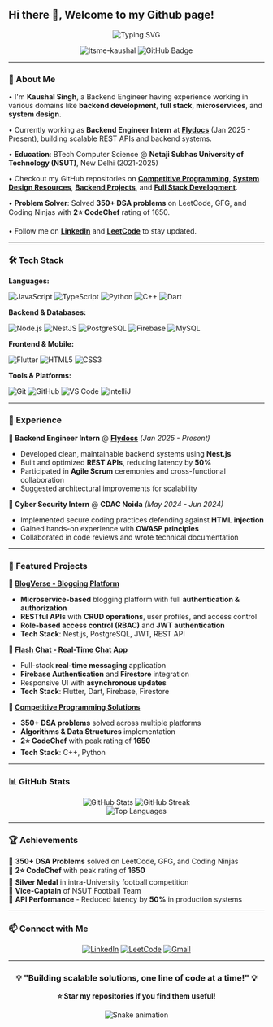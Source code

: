 ## Hi there 👋, Welcome to my Github page!

<div align="center">
  <img src="https://readme-typing-svg.herokuapp.com?font=Fira+Code&pause=1000&color=36BCF7FF&center=true&vCenter=true&width=435&lines=Backend+Engineer;Computer+Science+Graduate;Problem+Solver+%7C+Tech+Enthusiast" alt="Typing SVG" />
</div>

<p align="center"> 
  <img src="https://komarev.com/ghpvc/?username=Itsme-kaushal&label=Profile%20views&color=0e75b6&style=flat" alt="Itsme-kaushal" /> 
  <img src="https://img.shields.io/github/followers/Itsme-kaushal?label=Followers&style=social" alt="GitHub Badge">
</p>

---

### 🚀 About Me

• I'm **Kaushal Singh**, a Backend Engineer having experience working in various domains like **backend development**, **full stack**, **microservices**, and **system design**.

• Currently working as **Backend Engineer Intern** at **[Flydocs](https://flydocs.aero/)** (Jan 2025 - Present), building scalable REST APIs and backend systems.

• **Education**: BTech Computer Science @ **Netaji Subhas University of Technology (NSUT)**, New Delhi (2021-2025)

• Checkout my GitHub repositories on **[Competitive Programming](https://github.com/Itsme-kaushal/cp)**, **[System Design Resources](https://github.com/Itsme-kaushal/awesome-system-design-resources)**, **[Backend Projects](https://github.com/Itsme-kaushal/NEST-PROJECT)**, and **[Full Stack Development](https://github.com/Itsme-kaushal/chai-aur-backend)**.

• **Problem Solver**: Solved **350+ DSA problems** on LeetCode, GFG, and Coding Ninjas with **2⭐ CodeChef** rating of 1650.

• Follow me on **[LinkedIn](https://linkedin.com/in/kaushal-singh-a536101b3)** and **[LeetCode](https://leetcode.com/kakarotcodes)** to stay updated.

---

### 🛠️ Tech Stack

**Languages:**
<p>
  <img src="https://img.shields.io/badge/JavaScript-F7DF1E?style=for-the-badge&logo=javascript&logoColor=black" alt="JavaScript">
  <img src="https://img.shields.io/badge/TypeScript-007ACC?style=for-the-badge&logo=typescript&logoColor=white" alt="TypeScript">
  <img src="https://img.shields.io/badge/Python-3776AB?style=for-the-badge&logo=python&logoColor=white" alt="Python">
  <img src="https://img.shields.io/badge/C++-00599C?style=for-the-badge&logo=c%2B%2B&logoColor=white" alt="C++">
  <img src="https://img.shields.io/badge/Dart-0175C2?style=for-the-badge&logo=dart&logoColor=white" alt="Dart">
</p>

**Backend & Databases:**
<p>
  <img src="https://img.shields.io/badge/Node.js-43853D?style=for-the-badge&logo=node.js&logoColor=white" alt="Node.js">
  <img src="https://img.shields.io/badge/NestJS-E0234E?style=for-the-badge&logo=nestjs&logoColor=white" alt="NestJS">
  <img src="https://img.shields.io/badge/PostgreSQL-316192?style=for-the-badge&logo=postgresql&logoColor=white" alt="PostgreSQL">
  <img src="https://img.shields.io/badge/Firebase-FFCA28?style=for-the-badge&logo=firebase&logoColor=black" alt="Firebase">
  <img src="https://img.shields.io/badge/MySQL-00000F?style=for-the-badge&logo=mysql&logoColor=white" alt="MySQL">
</p>

**Frontend & Mobile:**
<p>
  <img src="https://img.shields.io/badge/Flutter-02569B?style=for-the-badge&logo=flutter&logoColor=white" alt="Flutter">
  <img src="https://img.shields.io/badge/HTML5-E34F26?style=for-the-badge&logo=html5&logoColor=white" alt="HTML5">
  <img src="https://img.shields.io/badge/CSS3-1572B6?style=for-the-badge&logo=css3&logoColor=white" alt="CSS3">
</p>

**Tools & Platforms:**
<p>
  <img src="https://img.shields.io/badge/Git-F05032?style=for-the-badge&logo=git&logoColor=white" alt="Git">
  <img src="https://img.shields.io/badge/GitHub-100000?style=for-the-badge&logo=github&logoColor=white" alt="GitHub">
  <img src="https://img.shields.io/badge/VS_Code-0078D4?style=for-the-badge&logo=visual%20studio%20code&logoColor=white" alt="VS Code">
  <img src="https://img.shields.io/badge/IntelliJ_IDEA-000000.svg?style=for-the-badge&logo=intellij-idea&logoColor=white" alt="IntelliJ">
</p>

---

### 💼 Experience

**🔹 Backend Engineer Intern** @ **[Flydocs](https://flydocs.aero/)** *(Jan 2025 - Present)*
- Developed clean, maintainable backend systems using **Nest.js**
- Built and optimized **REST APIs**, reducing latency by **50%**
- Participated in **Agile Scrum** ceremonies and cross-functional collaboration
- Suggested architectural improvements for scalability

**🔹 Cyber Security Intern** @ **CDAC Noida** *(May 2024 - Jun 2024)*
- Implemented secure coding practices defending against **HTML injection**
- Gained hands-on experience with **OWASP principles**
- Collaborated in code reviews and wrote technical documentation

---

### 🚀 Featured Projects

**🔹 [BlogVerse - Blogging Platform](https://github.com/Itsme-kaushal/NEST-PROJECT)**
- **Microservice-based** blogging platform with full **authentication & authorization**
- **RESTful APIs** with **CRUD operations**, user profiles, and access control
- **Role-based access control (RBAC)** and **JWT authentication**
- **Tech Stack**: Nest.js, PostgreSQL, JWT, REST API

**🔹 [Flash Chat - Real-Time Chat App](https://github.com/Itsme-kaushal/chat_app)**
- Full-stack **real-time messaging** application
- **Firebase Authentication** and **Firestore** integration
- Responsive UI with **asynchronous updates**
- **Tech Stack**: Flutter, Dart, Firebase, Firestore

**🔹 [Competitive Programming Solutions](https://github.com/Itsme-kaushal/cp)**
- **350+ DSA problems** solved across multiple platforms
- **Algorithms & Data Structures** implementation
- **2⭐ CodeChef** with peak rating of **1650**
- **Tech Stack**: C++, Python

---

### 📊 GitHub Stats

<div align="center">
  <img src="https://github-readme-stats.vercel.app/api?username=Itsme-kaushal&show_icons=true&theme=radical" alt="GitHub Stats" />
  <img src="https://github-readme-streak-stats.herokuapp.com/?user=Itsme-kaushal&theme=radical" alt="GitHub Streak" />
</div>

<div align="center">
  <img src="https://github-readme-stats.vercel.app/api/top-langs/?username=Itsme-kaushal&layout=compact&theme=radical" alt="Top Languages" />
</div>

---

### 🏆 Achievements

🏅 **350+ DSA Problems** solved on LeetCode, GFG, and Coding Ninjas  
🏅 **2⭐ CodeChef** with peak rating of **1650**  
🏅 **Silver Medal** in intra-University football competition  
🏅 **Vice-Captain** of NSUT Football Team  
🏅 **API Performance** - Reduced latency by **50%** in production systems  

---

### 📫 Connect with Me

<p align="center">
  <a href="https://www.linkedin.com/in/kaushal-singh-a536101b3"><img src="https://img.shields.io/badge/LinkedIn-0077B5?style=for-the-badge&logo=linkedin&logoColor=white" alt="LinkedIn"></a>
  <a href="https://leetcode.com/kakarotcodes"><img src="https://img.shields.io/badge/LeetCode-000000?style=for-the-badge&logo=LeetCode&logoColor=#d16c06" alt="LeetCode"></a>
  <a href="mailto:singhkaushal500@gmail.com"><img src="https://img.shields.io/badge/Gmail-D14836?style=for-the-badge&logo=gmail&logoColor=white" alt="Gmail"></a>
</p>

---

<div align="center">
  <h3>💡 "Building scalable solutions, one line of code at a time!" 💡</h3>
  
  **⭐ Star my repositories if you find them useful!**
  
  ![Snake animation](https://github.com/Itsme-kaushal/Itsme-kaushal/blob/output/github-contribution-grid-snake.svg)
</div>
